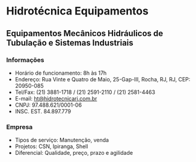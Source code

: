 # Hidrotécnica Equipamentos

## Equipamentos Mecânicos Hidráulicos de Tubulação e Sistemas Industriais

### Informações
- Horário de funcionamento: 8h às 17h
- Endereço: Rua Vinte e Quatro de Maio, 25-Gap-III, Rocha, RJ, RJ, CEP: 20950-085
- Tel/Fax: (21) 3881-1718 / (21) 2591-2110 / (21) 2581-4463
- E-mail: ht@hidrotecnicarj.com.br
- CNPJ: 97.488.621/0001-06
- INSC. EST. 84.897.779

### Empresa
- Tipos de serviço: Manutenção, venda
- Projetos: CSN, Ipiranga, Shell
- Diferencial: Qualidade, preço, prazo e agilidade